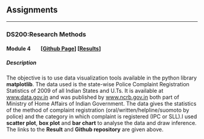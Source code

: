 ## Assignments

* * *
### DS200:Research Methods 
#### Module 4  &nbsp;&nbsp;&nbsp;&nbsp;&nbsp;&nbsp;  [[Github Page](https://github.com/adityarastogi2k12/ds200)] [[Results](DS200/module4/README.md)]

##### Description
The objective is to use data visualization tools available in the python library **matplotlib**. The data used is the state-wise Police Complaint Registration Statistics of 2009 of all Indian States and U.Ts. It is available at www.data.gov.in and was published by www.ncrb.gov.in  both part of Ministry of Home Affairs of Indian Government. The data gives the statistics of the method of complaint registration (oral/written/helpline/suomoto by police) and the category in which complaint is registered (IPC or SLL).I used **scatter plot**, **box plot** and **bar chart** to analyse the data and draw inference. The links to the **Result** and **Github repository** are given above.




<!-- Remove above link if you don't want to attibute -->

